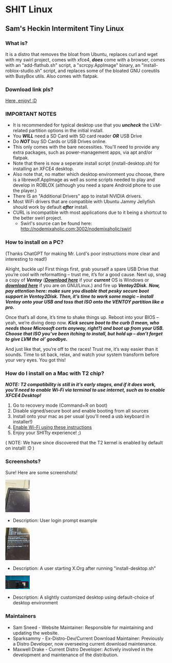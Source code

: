 # SHIT Linux
## Sam's Heckin Intermitent Tiny Linux
### What is?

It is a distro that removes the bloat from Ubuntu, replaces curl and wget with my swirl project, comes with xfce4, ***does*** come with a browser, comes with an "add-flathub.sh" script, a "scrcpy.AppImage" binary, an "install-roblox-studio.sh" script, and replaces some of the bloated GNU coreutils with BusyBox utils. Also comes with flatpak.

### Download link pls?

[Here, enjoy! :D](https://sparksammy.com/shit-linux.iso)

### IMPORTANT NOTES

* It is recommended for typical desktop use that you ***uncheck*** the LVM-related partition options in the initial install.
* You ***WILL*** need a SD Card with SD card reader ***OR*** USB Drive
* Do ***NOT*** buy SD Cards or USB Drives online.
* This only comes with the bare necessities. You'll need to provide any extra packages, such as power-management apps, via apt and/or flatpak.
* Note that there is now a seperate install script (install-desktop.sh) for installing an XFCE4 desktop.
* Also note that, no matter which desktop environment you choose, there is a librewolf.AppImage as well as some scripts needed to play and develop in ROBLOX (although you need a spare Android phone to use the player.)
* There IS an "Additional Drivers" app to install NVIDIA drivers.
* Most WiFi drivers that are compatible with Ubuntu Jammy Jellyfish should work by default ***after*** install.
* CURL is incompatible with most applications due to it being a shortcut to the better swirl project.
  * Swirl's source can be found here: http://nodemixaholic.com:3002/nodemixaholic/swirl

### How to install on a PC? 

(Thanks ChatGPT for making Mr. Lord's poor instructions more clear and interesting to read!)

Alright, buckle up! First things first, grab yourself a spare USB Drive that you’re cool with reformatting – trust me, it’s for a good cause. Next up, snag a copy of ***Ventoy*** (***[Download here](https://sourceforge.net/projects/ventoy/files/v1.0.97/ventoy-1.0.97-windows.zip/download)*** if your ***current*** OS is Windows or ***[download here](https://sourceforge.net/projects/ventoy/files/v1.0.97/ventoy-1.0.97-windows.zip/download)*** if you are on GNU/Linux.) and fire up ***Ventoy2Disk.*** ***Now, pay attention here: make sure you disable that pesky secure boot support in Ventoy2Disk. Then, it’s time to work some magic – install Ventoy onto your USB and toss that ISO onto the VENTOY partition like a pro.***

Once that’s all done, it’s time to shake things up. Reboot into your BIOS – yeah, we’re diving deep now. ***Kick secure boot to the curb (I mean, who needs those Microsoft certs anyway, right?) and boot up from your USB. Choose that ISO you’ve been itching to install, but hold up – don’t forget to give LVM the ol’ goodbye.***

And just like that, you’re off to the races! Trust me, it’s way easier than it sounds. Time to sit back, relax, and watch your system transform before your very eyes. You got this!

### How do I install on a Mac with T2 chip?

***NOTE: T2 compatibility is still in it's early stages, and if it does work, you'll need to enable Wi-Fi via terminal to use internet, such as to enable XFCE4 Desktop!***

1. Go to recovery mode (Command+R on boot)
2. Disable signed/secure boot and enable booting from all sources
3. Install onto your mac as per usual (you'll need a usb keyboard in installer!)
4. [Enable Wi-Fi using these instructions](https://github.com/sam-sneed/shit-linux/wiki/SHIT-Linux-CLI-Wifi-Guide)
5. Enjoy your SHITty experience! ;)

( NOTE: We have since discovered that the T2 kernel is enabled by default on install! :D )

### Screenshots?

Sure! Here are some screenshots!

<img src="login-prompt.webp" width="15%">

* Description: User login prompt example

<img src="starting-x.webp" width="15%">

* Description: A user starting X.Org after running "install-desktop.sh"

<img src="slightly-customized-desktop.webp" width="15%">

* Description: A slightly customized desktop using default-choice of desktop environment

### Maintainers

* Sam Sneed - Website Maintainer: Responsible for maintaining and updating the website.
* Sparksammy - Ex-Distro-Dev/Current Download Maintainer: Previously a Distro Developer, now overseeing current download maintenance.
* Maxwell Drake - Current Distro Developer: Actively involved in the development and maintenance of the distribution.
